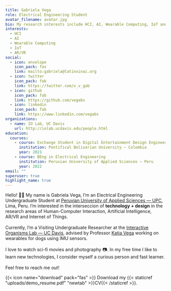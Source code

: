 ```yaml
---
title: Gabriela Vega
role: Electrical Engineering Student
avatar_filename: avatar.jpg
bio: My research interests include HCI, AI, Wearable Computing, IoT and AR/VR.
interests:
  - HCI
  - AI
  - Wearable Computing
  - IoT
  - AR/VR
social:
  - icon: envelope
    icon_pack: fas
    link: mailto:gabriela@latinxinai.org
  - icon: twitter
    icon_pack: fab
    link: https://twitter.com/v_v_gab
  - icon: github
    icon_pack: fab
    link: https://github.com/vegabs
  - icon: linkedin
    icon_pack: fab
    link: https://www.linkedin.com/vegabs
organizations:
  - name: IO Lab, UC Davis
    url: http://iolab.ucdavis.edu/people.html
education:
  courses:
    - course: Exchange Student in Digital Entertainment Design Engineering
      institution: Pontifical Bolivarian University – Colombia
      year: 2021
    - course: BEng in Electrical Engineering
      institution: Peruvian University of Applied Sciences – Peru
      year: 2022
email: ""
superuser: true
highlight_name: true
---
```

Hello! 👋🏻 My name is Gabriela Vega, I’m an Electrical Engineering Undergraduate Student at [Peruvian University of Applied Sciences — UPC](http://upc.edu.pe/), Lima, Peru. I’m interested in the interseccion of **technology + design** in the research areas of Human-Computer Interaction, Artificial Intelligence, AR/VR and Internet of Things.\
\
Currently, I’m a Visiting Undergraduate Researcher at the [Interactive Organisms Lab — UC Davis](http://iolab.ucdavis.edu/people.html), advised by Professor [Katia Vega](https://scholar.google.com/citations?user=No4mGbsAAAAJ&hl=es) working on wearables for dogs using IMU sensors.\
\
I love to watch sci-fi movies and photography 📷. In my free time I like to learn new technologies, I consider myself a curious person and fast learner.\
\
Feel free to reach me out!

{{< icon name="download" pack="fas" >}} Download my {{< staticref "uploads/demo_resume.pdf" "newtab" >}}CV{{< /staticref >}}.